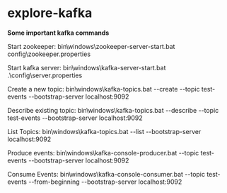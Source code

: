 # explore-kafka

**Some important kafka commands**

Start zookeeper: bin\windows\zookeeper-server-start.bat config\zookeeper.properties

Start kafka server: bin\windows\kafka-server-start.bat .\config\server.properties

Create a new topic: bin\windows\kafka-topics.bat --create --topic test-events --bootstrap-server localhost:9092

Describe existing topic: bin\windows\kafka-topics.bat --describe --topic test-events --bootstrap-server localhost:9092

List Topics: bin\windows\kafka-topics.bat --list --bootstrap-server localhost:9092

Produce events: bin\windows\kafka-console-producer.bat --topic test-events --bootstrap-server localhost:9092

Consume Events: bin\windows\kafka-console-consumer.bat --topic test-events --from-beginning --bootstrap-server localhost:9092
